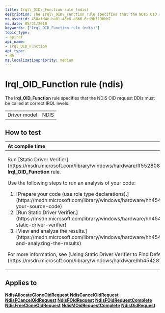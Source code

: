```yaml
---
title: Irql\_OID\_Function rule (ndis)
description: The Irql\_OID\_Function rule specifies that the NDIS OID request DDIs must be called at correct IRQL levels.
ms.assetid: 450afd4e-ba01-45e8-a866-6cd9b3190bb7
ms.date: 05/21/2018
keywords: ["Irql_OID_Function rule (ndis)"]
topic_type:
- apiref
api_name:
- Irql_OID_Function
api_type:
- NA
ms.localizationpriority: medium
---
```


# Irql\_OID\_Function rule (ndis)


The **Irql\_OID\_Function** rule specifies that the NDIS OID request DDIs must be called at correct IRQL levels.

|              |      |
|--------------|------|
| Driver model | NDIS |

How to test
-----------

<table>
<colgroup>
<col width="100%" />
</colgroup>
<thead>
<tr class="header">
<th align="left">At compile time</th>
</tr>
</thead>
<tbody>
<tr class="odd">
<td align="left"><p>Run [Static Driver Verifier](https://msdn.microsoft.com/library/windows/hardware/ff552808) and specify the <strong>Irql_OID_Function</strong> rule.</p>
Use the following steps to run an analysis of your code:
<ol>
<li>[Prepare your code (use role type declarations).](https://msdn.microsoft.com/library/windows/hardware/hh454281#preparing-your-source-code)</li>
<li>[Run Static Driver Verifier.](https://msdn.microsoft.com/library/windows/hardware/hh454281#running-static-driver-verifier)</li>
<li>[View and analyze the results.](https://msdn.microsoft.com/library/windows/hardware/hh454281#viewing-and-analyzing-the-results)</li>
</ol>
<p>For more information, see [Using Static Driver Verifier to Find Defects in Drivers](https://msdn.microsoft.com/library/windows/hardware/hh454281).</p></td>
</tr>
</tbody>
</table>

Applies to
----------

[**NdisAllocateCloneOidRequest**](https://msdn.microsoft.com/library/windows/hardware/ff560706)
[**NdisCancelOidRequest**](https://msdn.microsoft.com/library/windows/hardware/ff561622)
[**NdisFCancelOidRequest**](https://msdn.microsoft.com/library/windows/hardware/ff561792)
[**NdisFOidRequest**](https://msdn.microsoft.com/library/windows/hardware/ff561830)
[**NdisFOidRequestComplete**](https://msdn.microsoft.com/library/windows/hardware/ff561833)
[**NdisFreeCloneOidRequest**](https://msdn.microsoft.com/library/windows/hardware/ff561845)
[**NdisMOidRequestComplete**](https://msdn.microsoft.com/library/windows/hardware/ff563622)
[**NdisOidRequest**](https://msdn.microsoft.com/library/windows/hardware/ff563710)
 

 





